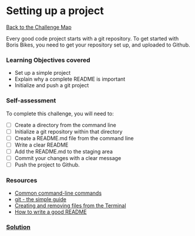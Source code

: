 # Setting up a project

[Back to the Challenge Map](../0_challenge_map.md)

Every good code project starts with a git repository. To get started with Boris Bikes, you need to get your repository set up, and uploaded to Github.

### Learning Objectives covered
- Set up a simple project
- Explain why a complete README is important
- Initialize and push a git project

### Self-assessment

To complete this challenge, you will need to:

- [ ] Create a directory from the command line
- [ ] Initialize a git repository within that directory
- [ ] Create a README.md file from the command line
- [ ] Write a clear README
- [ ] Add the README.md to the staging area
- [ ] Commit your changes with a clear message
- [ ] Push the project to Github.

### Resources
- [Common command-line commands](http://guides.macrumors.com/Terminal)
- [git - the simple guide](http://rogerdudler.github.io/git-guide/)
- [Creating and removing files from the Terminal](http://www.techrepublic.com/blog/apple-in-the-enterprise/creating-and-deleting-files-using-the-mac-terminal/)
- [How to write a good README](http://stackoverflow.com/questions/2304863/how-to-write-a-good-readme)


### [Solution](solutions/1.md)

